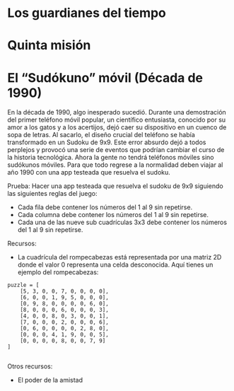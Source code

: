 
# Los guardianes del tiempo 
# Quinta misión



<h1> El “Sudókuno” móvil (Década de 1990) </h1>


En la década de 1990, algo inesperado sucedió. Durante una demostración del primer teléfono móvil popular, un científico entusiasta, conocido por su amor a los gatos y a los acertijos, dejó caer su dispositivo en un cuenco de sopa de letras. Al sacarlo, el diseño crucial del teléfono se había transformado en un Sudoku de 9x9. Este error absurdo dejó a todos perplejos y provocó una serie de eventos que podrían cambiar el curso de la historia tecnológica. Ahora la gente no tendrá teléfonos móviles sino sudókunos móviles. Para que todo regrese a la normalidad deben viajar al año 1990 con una app testeada que resuelva el sudoku.  

Prueba: Hacer una app testeada que resuelva el sudoku de 9x9 siguiendo las siguientes reglas del juego:
<ul>  
    <li> Cada fila debe contener los números del 1 al 9 sin repetirse. </li>
    <li> Cada columna debe contener los números del 1 al 9 sin repetirse. </li>
    <li> Cada una de las nueve sub cuadrículas 3x3 debe contener los números del 1 al 9 sin repetirse. </li>
</ul>

Recursos: 
<ul>
    <li> La cuadrícula del rompecabezas está representada por una matriz 2D donde el valor 0 representa una celda desconocida. Aquí tienes un ejemplo del rompecabezas:
    </li>
</ul>



```
puzzle = [
    [5, 3, 0, 0, 7, 0, 0, 0, 0],
    [6, 0, 0, 1, 9, 5, 0, 0, 0],
    [0, 9, 8, 0, 0, 0, 0, 6, 0],
    [8, 0, 0, 0, 6, 0, 0, 0, 3],
    [4, 0, 0, 8, 0, 3, 0, 0, 1],
    [7, 0, 0, 0, 2, 0, 0, 0, 6],
    [0, 6, 0, 0, 0, 0, 2, 8, 0],
    [0, 0, 0, 4, 1, 9, 0, 0, 5],
    [0, 0, 0, 0, 8, 0, 0, 7, 9]
]


```

Otros recursos:

<ul>
    <li> El poder de la amistad
    </li>
</ul>